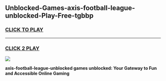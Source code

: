 
## Unblocked-Games-axis-football-league-unblocked-Play-Free-tgbbp
<h3>
<a href="https://premium76.site?title=axis-football-league-unblocked&ref=18A1">CLICK TO PLAY</a></h3>
<hr>

<h3>
<a href="https://premium76.site?title=axis-football-league-unblocked&ref=18A1">CLICK 2 PLAY</a>
  
</h3>

<a href="https://premium76.site?title=axis-football-league-unblocked&ref=18A1"><img src="https://clearcache.store/games.png"></a>


**axis-football-league-unblocked games unblocked: Your Gateway to Fun and Accessible Online Gaming**
